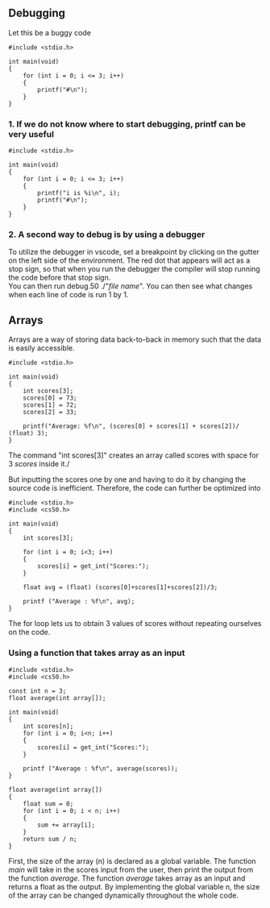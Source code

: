 ## Debugging
Let this be a buggy code 
```
#include <stdio.h>

int main(void)
{
    for (int i = 0; i <= 3; i++)
    {
        printf("#\n");
    }
}
```
### 1. If we do not know where to start debugging, printf can be very useful
```
#include <stdio.h>

int main(void)
{
    for (int i = 0; i <= 3; i++)
    {
        printf("i is %i\n", i);
        printf("#\n");
    }
}
```
### 2. A second way to debug is by using a debugger
To utilize the debugger in vscode, set a breakpoint by clicking on the gutter on the left side of the environment. The red dot that appears will act as a stop sign, so that when you run the debugger the compiler will stop running the code before that stop sign.\
You can then run debug.50 ./"*file name*". You can then see what changes when each line of code is run 1 by 1.

## Arrays
Arrays are a way of storing data back-to-back in memory such that the data is easily accessible.
```
#include <stdio.h>

int main(void)
{
    int scores[3];
    scores[0] = 73;
    scores[1] = 72;
    scores[2] = 33;

    printf("Average: %f\n", (scores[0] + scores[1] + scores[2])/ (float) 3);
}
```
The command "int scores[3]" creates an array called scores with space for 3 *scores* inside it./

But inputting the scores one by one and having to do it by changing the source code is inefficient. Therefore, the code can further be optimized into
```
#include <stdio.h>
#include <cs50.h>

int main(void)
{
    int scores[3];

    for (int i = 0; i<3; i++)
    {
        scores[i] = get_int("Scores:");
    }

    float avg = (float) (scores[0]+scores[1]+scores[2])/3;

    printf ("Average : %f\n", avg);
}
```
The for loop lets us to obtain 3 values of scores without repeating ourselves on the code.

### Using a function that takes array as an input
```
#include <stdio.h>
#include <cs50.h>

const int n = 3;
float average(int array[]);

int main(void)
{
    int scores[n];
    for (int i = 0; i<n; i++)
    {
        scores[i] = get_int("Scores:");
    }

    printf ("Average : %f\n", average(scores));
}

float average(int array[])
{
    float sum = 0;
    for (int i = 0; i < n; i++)
    {
        sum += array[i];
    }
    return sum / n;
}
```
First, the size of the array (n) is declared as a global variable. The function *main* will take in the scores input from the user, then print the output from the function *average*. The function *average* takes array as an input and returns a float as the output. By implementing the global variable n, the size of the array can be changed dynamically throughout the whole code.
